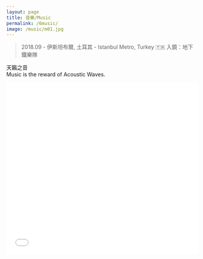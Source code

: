 ```yaml
---
layout: page
title: 音樂/Music
permalink: /6music/
image: /music/m01.jpg
---
```

> 2018.09 - 伊斯坦布爾, 土耳其 - Istanbul Metro, Turkey 🇹🇷 入鏡：地下鐵樂隊

天籟之音  
Music is the reward of Acoustic Waves.

<iframe frameborder="0" border="1" 
            marginwidth="0" marginheight="0"
            width="100%" height="450" 
            src="//music.163.com/outchain/player?type=2&amp;id=2175282&amp;auto=1&amp;height=80">
</iframe>
